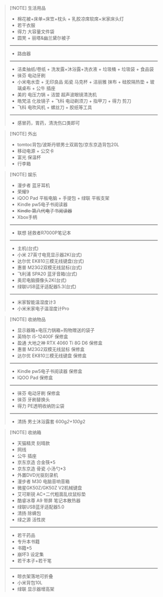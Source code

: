 > [!NOTE] 生活用品
> - 棉花被+床单+床笠+枕头 + 乳胶凉席软席+米家床头灯
> - 若干衣服
> - 得力 大容量文件袋
> - 圆凳 + 丽塔&幽兰黛尔被子
> ---
> - 路由器 
> --- 
> - 洁柔抽纸/卷纸 + 洗发露+沐浴露+洗衣液 + 垃圾桶 + 垃圾袋 + 食品袋
> - 徕芬 电动牙刷
> - 小米电水壶 + 无印良品 炻瓷 马克杯 + 洁丽雅 抹布 + 硅胶隔热垫 + 玻璃桌布 + 公牛 插座
> - 美的 电压力锅 + 洁盟 超声波眼镜清洗机
> - 皓梵洁 化妆镜子 + 飞科 电动剃须刀 + 指甲刀 + 得力 剪刀
> - 飞科 电吹风机 + 螺丝刀 + 胶纸等工具
> --- 
> - 感冒药，胃药，清洗伤口类即可

> [!NOTE] 外出
> - tomtoc背包/波斯丹顿男士双肩包/京东京造背包20L
> - 移动电源 + 公交卡
> - 富光 保温杯
> - 行李箱

> [!NOTE] 娱乐
> - 漫步者 蓝牙耳机
> - 荣耀9
> - iQOO Pad 平板电脑 +  手提包 + 绿联 平板支架
> - Kindle pw5电子书阅读器
> - ~~Kindle 第八代电子书阅读器~~
> - Xbox手柄
> --- 
> - 联想 拯救者R7000P笔记本
> ---
> - 主机(台式)
> - 小米 27英寸电竞显示器2K(台式)
> - 达尔优 EK810三模无线键盘(台式)
> - 惠普 M23G2双模无线鼠标(台式)
> - 飞利浦 SPA20 蓝牙音箱(台式)
> - 奥尼电脑摄像头2K(台式)
> - 绿联USB蓝牙适配器5.3(台式)
> --- 
> - 米家智能温湿度计3
> - 小米米家电子温湿度计Pro 

> [!NOTE] 收纳物品
> - 显示器箱+电压力锅箱+购物赠送的袋子
> - 英特尔 i5-12400F 保修盒
> - 盈通 大地之神 RTX 4060 Ti 8G D6 保修盒
> - 惠普 M23G2双模无线鼠标 保修盒
> - 达尔优 EK810三模无线键盘 保修盒
> --- 
> - Kindle pw5电子书阅读器 保修盒
> - IQOO Pad 保修盒
> ---
> - 徕芬 电动牙刷 保修盒
> - 徕芬 牙刷替换头
> - 得力 PE透明收纳防尘袋
> ---
> - 清扬 男士沐浴露套 600g*2+100g*2 

> [!NOTE] 收纳箱
> - 天猫精灵 刻晴款
> - 网线
> - 公牛 插座
> - 京东京造 合金筷*5
> - 京东京造 骨瓷 小汤勺*3
> - 外置DVD光驱刻录机
> - 漫步者 M30 电脑音响音箱
> - 微星GK50Z/GK50Z V2机械键盘
> - 艾可斯锐 AC+二代粗面乱纹鼠标垫
> - 酷睿冰尊 A9 带屏 笔记本散热器
> - 绿联USB蓝牙适配器5.0
> - 清扬 除螨包
> - 绿之源 活性炭
> --- 
> - 若干药品
> - 专升本书籍
> - 书籍*5
> - 崩坏3 设定集
> - 若干本子+若干笔 
> ---
> - 晾衣架落地可折叠
> - 小米背包10L 
> - 绿联 显示器增高架





